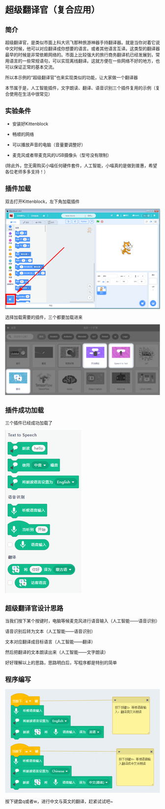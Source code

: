 # 超级翻译官（复合应用）

## 简介

超级翻译官，是类似市面上科大讯飞那种旅游神器手持翻译器。就是当你对着它说中文时候，他可以对应翻译成你想要的语言。或者其他语言互译。这类型的翻译器最早的时候是非常依赖网络的。市面上比较强大的旅行商务翻译机已经发展到，常用语言的一些常规语句，可以实现离线翻译。这就方便在一些网络不好的地方，也可以保证正常的基本交流。

所以本示例的“超级翻译官”也来实现类似的功能，让大家做一个翻译器

本节属于是，人工智能插件，文字朗读、翻译、语音识别三个插件复用的示例（复合使用在生活中很常见）

## 实验条件

- 安装好Kittenblock

- 畅顺的网络

- 可以播放声音的电脑（音量要调整好）

- 麦克风或者带麦克风的USB摄像头（型号没有限制）

(除此外，您无需购买小喵任何硬件套件，人工智能，小喵真的是做到普惠，希望各位老师多多支持！）


## 插件加载

双击打开Kittenblock，左下角加载插件

![](./images/c01_01.png)

选择加载需要的插件，三个都要加载进来

![](./images/c04_02.png)

## 插件成功加载

三个插件已经成功加载了

![](./images/c04_03.png)

## 超级翻译官设计思路

当我们按下某个按键时，电脑等候麦克风进行语音输入（人工智能——语音识别）

语音识别后转为文本（人工智能——语音识别）

文本对应翻译成目标语言（人工智能——翻译）

然后把翻译的文本朗读出来（人工智能——文字朗读）

好好理解以上的思路，思路明白后，写程序都是特别的简单

## 程序编写

![](./images/c04_05.png)

按下键盘q或者w，进行中文与英文的翻译，赶紧试试吧~